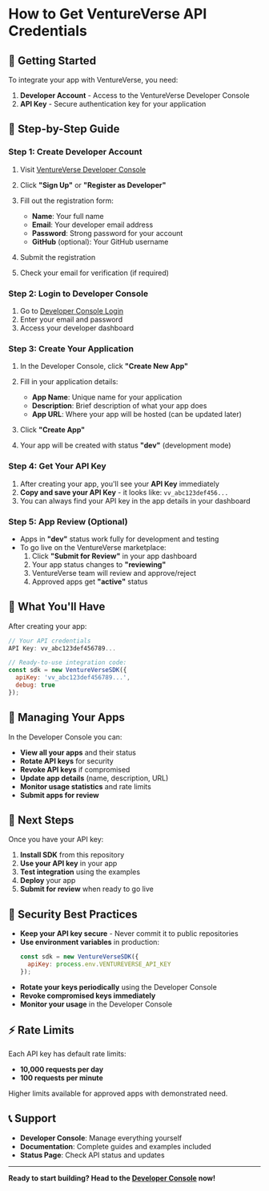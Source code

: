 # How to Get VentureVerse API Credentials

## 🔑 Getting Started

To integrate your app with VentureVerse, you need:
1. **Developer Account** - Access to the VentureVerse Developer Console
2. **API Key** - Secure authentication key for your application

## 🚀 Step-by-Step Guide

### Step 1: Create Developer Account

1. Visit [VentureVerse Developer Console](https://ventureverse.com/developer)
2. Click **"Sign Up"** or **"Register as Developer"**
3. Fill out the registration form:
   - **Name**: Your full name
   - **Email**: Your developer email address
   - **Password**: Strong password for your account
   - **GitHub** (optional): Your GitHub username

4. Submit the registration
5. Check your email for verification (if required)

### Step 2: Login to Developer Console

1. Go to [Developer Console Login](https://ventureverse.com/developer/login)
2. Enter your email and password
3. Access your developer dashboard

### Step 3: Create Your Application

1. In the Developer Console, click **"Create New App"**
2. Fill in your application details:
   - **App Name**: Unique name for your application
   - **Description**: Brief description of what your app does
   - **App URL**: Where your app will be hosted (can be updated later)

3. Click **"Create App"**
4. Your app will be created with status **"dev"** (development mode)

### Step 4: Get Your API Key

1. After creating your app, you'll see your **API Key** immediately
2. **Copy and save your API Key** - it looks like: `vv_abc123def456...`
3. You can always find your API key in the app details in your dashboard

### Step 5: App Review (Optional)

- Apps in **"dev"** status work fully for development and testing
- To go live on the VentureVerse marketplace:
  1. Click **"Submit for Review"** in your app dashboard
  2. Your app status changes to **"reviewing"**
  3. VentureVerse team will review and approve/reject
  4. Approved apps get **"active"** status

## 📨 What You'll Have

After creating your app:

```javascript
// Your API credentials
API Key: vv_abc123def456789...

// Ready-to-use integration code:
const sdk = new VentureVerseSDK({
  apiKey: 'vv_abc123def456789...',
  debug: true
});
```

## 🔧 Managing Your Apps

In the Developer Console you can:
- **View all your apps** and their status
- **Rotate API keys** for security
- **Revoke API keys** if compromised
- **Update app details** (name, description, URL)
- **Monitor usage statistics** and rate limits
- **Submit apps for review**

## 🚀 Next Steps

Once you have your API key:

1. **Install SDK** from this repository
2. **Use your API key** in your app
3. **Test integration** using the examples
4. **Deploy** your app
5. **Submit for review** when ready to go live

## 🔐 Security Best Practices

- **Keep your API key secure** - Never commit it to public repositories
- **Use environment variables** in production:
  ```javascript
  const sdk = new VentureVerseSDK({
    apiKey: process.env.VENTUREVERSE_API_KEY
  });
  ```
- **Rotate your keys periodically** using the Developer Console
- **Revoke compromised keys immediately**
- **Monitor your usage** in the Developer Console

## ⚡ Rate Limits

Each API key has default rate limits:
- **10,000 requests per day**
- **100 requests per minute**

Higher limits available for approved apps with demonstrated need.

## 📞 Support

- **Developer Console**: Manage everything yourself
- **Documentation**: Complete guides and examples included
- **Status Page**: Check API status and updates

---

**Ready to start building? Head to the [Developer Console](https://ventureverse.com/developer) now!**
